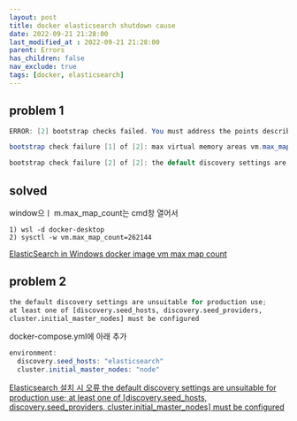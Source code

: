 ```yaml
---
layout: post
title: docker elasticsearch shutdown cause
date: 2022-09-21 21:28:00
last_modified_at : 2022-09-21 21:28:00
parent: Errors
has_children: false
nav_exclude: true
tags: [docker, elasticsearch]
---
```


## problem 1

```java
ERROR: [2] bootstrap checks failed. You must address the points described in the following [2] lines before starting Elasticsearch.

bootstrap check failure [1] of [2]: max virtual memory areas vm.max_map_count [65530] is too low, increase to at least [262144]

bootstrap check failure [2] of [2]: the default discovery settings are unsuitable for production use; at least one of [discovery.seed_hosts, discovery.seed_providers, cluster.initial_master_nodes] must be configured
```

## solved

window으ㅣ m.max_map_count는 cmd창 열어서

```
1) wsl -d docker-desktop
2) sysctl -w vm.max_map_count=262144
```

[ElasticSearch in Windows docker image vm max map count](https://stackoverflow.com/a/63882309)

## problem 2

```python
the default discovery settings are unsuitable for production use; 
at least one of [discovery.seed_hosts, discovery.seed_providers, 
cluster.initial_master_nodes] must be configured
```

docker-compose.yml에 아래 추가

```java
environment:
  discovery.seed_hosts: "elasticsearch"
  cluster.initial_master_nodes: "node"
```

[Elasticsearch 설치 시 오류 the default discovery settings are unsuitable for production use; at least one of [discovery.seed_hosts, discovery.seed_providers, cluster.initial_master_nodes] must be configured](https://horae.tistory.com/entry/Elasticsearch-%EC%84%A4%EC%B9%98-%EC%8B%9C-%EC%98%A4%EB%A5%98-the-default-discovery-settings-are-unsuitable-for-production-use-at-least-one-of-discoveryseedhosts-discoveryseedproviders-clusterinitialmasternodes-must-be-configured)